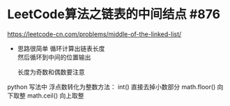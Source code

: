 # LeetCode算法之链表的中间结点 #876
https://leetcode-cn.com/problems/middle-of-the-linked-list/

- 思路很简单
    循环计算出链表长度  
    然后循环到中间的位置输出

    长度为奇数和偶数要注意

python 写法中     浮点数转化为整数方法：  int() 直接去掉小数部分   math.floor() 向下取整      math.ceil() 向上取整   
